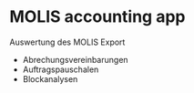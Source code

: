 # MOLIS accounting app  
Auswertung des MOLIS Export
- Abrechungsvereinbarungen
- Auftragspauschalen
- Blockanalysen
